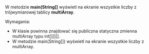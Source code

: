 W metodzie **main(String[]** wyświetl na ekranie wszystkie liczby
z trójwymiarowej tablicy **multiArray**.

Wymagania:

- W klasie powinna znajdować się publiczna statyczna zmienna multiArray typu int[][][].
- W metodzie main(String[]) wyświetl na ekranie wszystkie liczby z multiArray.